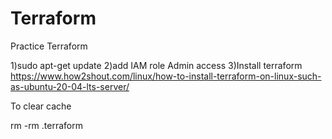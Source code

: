 # Terraform
Practice Terraform

1)sudo apt-get update 
2)add IAM role Admin access
3)Install terraform
https://www.how2shout.com/linux/how-to-install-terraform-on-linux-such-as-ubuntu-20-04-lts-server/

To clear cache

rm -rm .terraform

